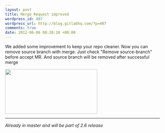 ```yaml
--- 
layout: post
title: Merge Request improved
wordpress_id: 407
wordpress_url: http://blog.gitlabhq.com/?p=407
comments: true
date: 2012-06-06 08:28:18 +00:00
---
```

<p>We added some improvement to keep your repo cleaner. Now you can remove source branch with merge.
 Just check "Remove source-branch" before accept MR. And source branch will be removed after successful merge </p>
<a href="http://blog.gitlabhq.com/wp-content/uploads/2012/06/gitlab_remove_branch.png"><img src="http://blog.gitlabhq.com/wp-content/uploads/2012/06/gitlab_remove_branch-300x145.png" alt="" title="gitlab_remove_branch" width="300" height="145" class="alignleft size-medium wp-image-408" /></a>

<hr/>
<cite>Already in master and will be part of 2.6 release</cite>
